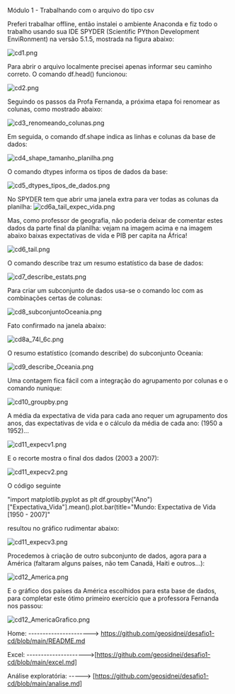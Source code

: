 
Módulo 1 - Trabalhando com o arquivo do tipo csv

Preferi trabalhar offline, então instalei o ambiente Anaconda e fiz todo o trabalho usando sua IDE SPYDER (Scientific PYthon Development EnviRonment) na versão 5.1.5, mostrada na figura abaixo:

![cd1.png](https://github.com/geosidnei/desafio1-cd/blob/main/cd1.png)

Para abrir o arquivo localmente precisei apenas informar seu caminho correto. 
O comando df.head() funcionou:

![cd2.png](https://github.com/geosidnei/desafio1-cd/blob/main/cd2.png)

Seguindo os passos da Profa Fernanda, a próxima etapa foi renomear as colunas, como mostrado abaixo:

![cd3_renomeando_colunas.png](https://github.com/geosidnei/desafio1-cd/blob/main/cd3_renomeando_colunas.png)

Em seguida, o comando df.shape indica as linhas e colunas da base de dados:

![cd4_shape_tamanho_planilha.png](https://github.com/geosidnei/desafio1-cd/blob/main/cd4_shape_tamanho_planilha.png)

O comando dtypes informa os tipos de dados da base:

![cd5_dtypes_tipos_de_dados.png](https://github.com/geosidnei/desafio1-cd/blob/main/cd5_dtypes_tipos_de_dados.png)

No SPYDER tem que abrir uma janela extra para ver todas as colunas da planilha:
![cd6a_tail_expec_vida.png](https://github.com/geosidnei/desafio1-cd/blob/main/cd6a_tail_expec_vida.png)

Mas, como professor de geografia, não poderia deixar de comentar estes  dados da parte final da planilha: vejam na imagem acima e na imagem abaixo baixas expectativas de vida e PIB per capita na África!

![cd6_tail.png](https://github.com/geosidnei/desafio1-cd/blob/main/cd6_tail.png)

O comando describe traz um resumo estatístico da base de dados:

![cd7_describe_estats.png](https://github.com/geosidnei/desafio1-cd/blob/main/cd7_describe_estats.png)

Para criar um subconjunto de dados usa-se o comando loc com as combinações certas de colunas:

![cd8_subconjuntoOceania.png](https://github.com/geosidnei/desafio1-cd/blob/main/cd8_subconjuntoOceania.png)

Fato confirmado na janela abaixo:

![cd8a_74l_6c.png](https://github.com/geosidnei/desafio1-cd/blob/main/cd8a_74l_6c.png)

O resumo estatístico (comando describe) do subconjunto Oceania:

![cd9_describe_Oceania.png](https://github.com/geosidnei/desafio1-cd/blob/main/cd9_describe_Oceania.png)

Uma contagem fica fácil com a integração do agrupamento por colunas e o comando nunique:

![cd10_groupby.png](https://github.com/geosidnei/desafio1-cd/blob/main/cd10_groupby.png)

A média da expectativa de vida para cada ano requer um agrupamento dos anos, das expectativas de vida e o cálculo da média de cada ano:
(1950 a 1952)...

![cd11_expecv1.png](https://github.com/geosidnei/desafio1-cd/blob/main/cd11_expecv1.png)

E o recorte mostra o final dos dados  (2003 a 2007):

![cd11_expecv2.png](https://github.com/geosidnei/desafio1-cd/blob/main/cd11_expecv2.png)

O código seguinte

"import matplotlib.pyplot as plt
df.groupby("Ano")["Expectativa_Vida"].mean().plot.bar(title="Mundo: Expectativa de Vida [1950 - 2007]"

resultou no gráfico rudimentar abaixo:

![cd11_expecv3.png](https://github.com/geosidnei/desafio1-cd/blob/main/cd11_expecv3.png)

Procedemos à criação de outro subconjunto de dados, agora para a América (faltaram alguns países, não tem Canadá, Haiti e outros...):

![cd12_America.png](https://github.com/geosidnei/desafio1-cd/blob/main/cd12_America.png)

E o gráfico dos países da América escolhidos para esta base de dados, para completar este ótimo primeiro exercício que a professora Fernanda nos passou:

![cd12_AmericaGrafico.png](https://github.com/geosidnei/desafio1-cd/blob/main/cd12_AmericaGrafico.png)


Home: ----------------------> https://github.com/geosidnei/desafio1-cd/blob/main/README.md

Excel: --------------------->[https://github.com/geosidnei/desafio1-cd/blob/main/excel.md]

Análise exploratória: -----> [https://github.com/geosidnei/desafio1-cd/blob/main/analise.md]
